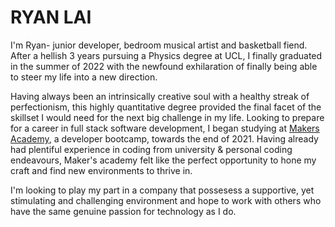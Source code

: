 # RYAN LAI

I'm Ryan- junior developer, bedroom musical artist and basketball fiend. After a hellish 3 years pursuing a Physics degree at UCL, I finally graduated in the summer of 2022 with the newfound exhilaration of finally being able to steer my life into a new direction. 

Having always been an intrinsically creative soul with a healthy streak of perfectionism, this highly quantitative degree provided the final facet of the skillset I would need for the next big challenge in my life. Looking to prepare for a career in full stack software development, I began studying at <a href="http://www.makersacademy.com/">Makers Academy</a>, a developer bootcamp, towards the end of 2021. Having already had plentiful experience in coding from university & personal coding endeavours, Maker's academy felt like the perfect opportunity to hone my craft and find new environments to thrive in. 

I'm looking to play my part in a company that possesess a supportive, yet stimulating and challenging environment and hope to work with others who have the same genuine passion for technology as I do.
